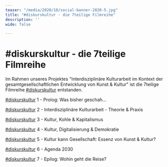 ```yaml
---
teaser: "/media/2020/10/social-banner-2020-5.jpg"
title: "#diskurskultur - die 7teilige Filmreihe"
description: ''
wide: false

---
```

# #diskurskultur - die 7teilige Filmreihe

Im Rahmen unseres Projektes "Interdisziplinäre Kulturarbeit im Kontext der gesamtgesellschaftlichen Entwicklung von Kunst & Kultur" ist die 7teilige Filmreihe [#diskurskultur](https://www.youtube.com/hashtag/diskurskultur) entstanden.

[#diskurskultur](https://www.youtube.com/hashtag/diskurskultur) 1 - Prolog: Was bisher geschah...

[#diskurskultur](https://www.youtube.com/hashtag/diskurskultur) 2 - Interdisziplinäre Kulturarbeit - Theorie & Praxis 

[#diskurskultur](https://www.youtube.com/hashtag/diskurskultur) 3 - Kultur, Kohle & Kapitalismus 

[#diskurskultur](https://www.youtube.com/hashtag/diskurskultur) 4 - Kultur, Digitalisierung & Demokratie

[#diskurskultur](https://www.youtube.com/hashtag/diskurskultur) 5 - Kultur kann Gesellschaft: Essenz von Kunst & Kultur? 

[#diskurskultur](https://www.youtube.com/hashtag/diskurskultur) 6 - Agenda 2030 

[#diskurskultur](https://www.youtube.com/hashtag/diskurskultur) 7 - Epilog: Wohin geht die Reise?

<video-gallery name="media-diskurskultur"></video-galerie>